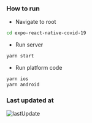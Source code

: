 ### How to run

- Navigate to root

```bash
cd expo-react-native-covid-19
```

- Run server

```bash
yarn start
```

- Run platform code

```bash
yarn ios
yarn android
```

### Last updated at

![lastUpdate](https://user-images.githubusercontent.com/10094591/80284954-c6c8a280-875c-11ea-89dd-013df39b7602.gif)
